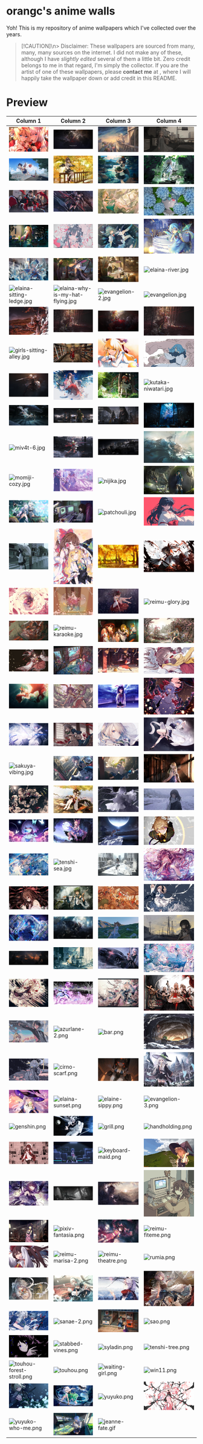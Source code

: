 # orangc's anime walls
Yoh! This is my repository of anime wallpapers which I've collected over the years.

> [!CAUTION]\n> Disclaimer: These wallpapers are sourced from many, many, many sources on the internet. I did not make any of these, although I have *slightly edited* several of them a little bit. Zero credit belongs to me in that regard, I'm simply the collector. If you are the artist of one of these wallpapers, please **contact me** at , where I will happily take the wallpaper down or add credit in this README.
# Preview
| Column 1 | Column 2 | Column 3 | Column 4 |
|---------|---------|---------|---------|
| ![alice-and-shinki.jpg](https://raw.githubusercontent.com/orangci/aniwalls/main/alice-and-shinki.jpg) | ![alisa-marisa-sinking.jpg](https://raw.githubusercontent.com/orangci/aniwalls/main/alisa-marisa-sinking.jpg) | ![angel-balconey.jpg](https://raw.githubusercontent.com/orangci/aniwalls/main/angel-balconey.jpg) | ![angel-street.jpg](https://raw.githubusercontent.com/orangci/aniwalls/main/angel-street.jpg) |
| ![aya-flies.jpg](https://raw.githubusercontent.com/orangci/aniwalls/main/aya-flies.jpg) | ![aya.jpg](https://raw.githubusercontent.com/orangci/aniwalls/main/aya.jpg) | ![aya-melon.jpg](https://raw.githubusercontent.com/orangci/aniwalls/main/aya-melon.jpg) | ![azurlane.jpg](https://raw.githubusercontent.com/orangci/aniwalls/main/azurlane.jpg) |
| ![bisimai.jpg](https://raw.githubusercontent.com/orangci/aniwalls/main/bisimai.jpg) | ![bismarck.jpg](https://raw.githubusercontent.com/orangci/aniwalls/main/bismarck.jpg) | ![biten-tree.jpg](https://raw.githubusercontent.com/orangci/aniwalls/main/biten-tree.jpg) | ![blowers-kogasa.jpg](https://raw.githubusercontent.com/orangci/aniwalls/main/blowers-kogasa.jpg) |
| ![cafe-worker.jpg](https://raw.githubusercontent.com/orangci/aniwalls/main/cafe-worker.jpg) | ![chibi.jpg](https://raw.githubusercontent.com/orangci/aniwalls/main/chibi.jpg) | ![cirno-sit.jpg](https://raw.githubusercontent.com/orangci/aniwalls/main/cirno-sit.jpg) | ![cirno-snowy.jpg](https://raw.githubusercontent.com/orangci/aniwalls/main/cirno-snowy.jpg) |
| ![cirno-theatre.jpg](https://raw.githubusercontent.com/orangci/aniwalls/main/cirno-theatre.jpg) | ![elaina-forest.jpg](https://raw.githubusercontent.com/orangci/aniwalls/main/elaina-forest.jpg) | ![elaina-reads.jpg](https://raw.githubusercontent.com/orangci/aniwalls/main/elaina-reads.jpg) | ![elaina-river.jpg](https://raw.githubusercontent.com/orangci/aniwalls/main/elaina-river.jpg) |
| ![elaina-sitting-ledge.jpg](https://raw.githubusercontent.com/orangci/aniwalls/main/elaina-sitting-ledge.jpg) | ![elaina-why-is-my-hat-flying.jpg](https://raw.githubusercontent.com/orangci/aniwalls/main/elaina-why-is-my-hat-flying.jpg) | ![evangelion-2.jpg](https://raw.githubusercontent.com/orangci/aniwalls/main/evangelion-2.jpg) | ![evangelion.jpg](https://raw.githubusercontent.com/orangci/aniwalls/main/evangelion.jpg) |
| ![fall-girls.jpg](https://raw.githubusercontent.com/orangci/aniwalls/main/fall-girls.jpg) | ![flandre-cages.jpg](https://raw.githubusercontent.com/orangci/aniwalls/main/flandre-cages.jpg) | ![flandre-sit.jpg](https://raw.githubusercontent.com/orangci/aniwalls/main/flandre-sit.jpg) | ![flandre-sleepy.jpg](https://raw.githubusercontent.com/orangci/aniwalls/main/flandre-sleepy.jpg) |
| ![girls-sitting-alley.jpg](https://raw.githubusercontent.com/orangci/aniwalls/main/girls-sitting-alley.jpg) | ![grocery-store.jpg](https://raw.githubusercontent.com/orangci/aniwalls/main/grocery-store.jpg) | ![ibuki-hey-there.jpg](https://raw.githubusercontent.com/orangci/aniwalls/main/ibuki-hey-there.jpg) | ![ichirin-fist.jpg](https://raw.githubusercontent.com/orangci/aniwalls/main/ichirin-fist.jpg) |
| ![jeanne.jpg](https://raw.githubusercontent.com/orangci/aniwalls/main/jeanne.jpg) | ![kaguya-touhou.jpg](https://raw.githubusercontent.com/orangci/aniwalls/main/kaguya-touhou.jpg) | ![kita-maid-sit.jpg](https://raw.githubusercontent.com/orangci/aniwalls/main/kita-maid-sit.jpg) | ![kutaka-niwatari.jpg](https://raw.githubusercontent.com/orangci/aniwalls/main/kutaka-niwatari.jpg) |
| ![mermaid.jpg](https://raw.githubusercontent.com/orangci/aniwalls/main/mermaid.jpg) | ![miv4t-2.jpg](https://raw.githubusercontent.com/orangci/aniwalls/main/miv4t-2.jpg) | ![miv4t-4.jpg](https://raw.githubusercontent.com/orangci/aniwalls/main/miv4t-4.jpg) | ![miv4t-5.jpg](https://raw.githubusercontent.com/orangci/aniwalls/main/miv4t-5.jpg) |
| ![miv4t-6.jpg](https://raw.githubusercontent.com/orangci/aniwalls/main/miv4t-6.jpg) | ![miv4t-7.jpg](https://raw.githubusercontent.com/orangci/aniwalls/main/miv4t-7.jpg) | ![miv4t-8.jpg](https://raw.githubusercontent.com/orangci/aniwalls/main/miv4t-8.jpg) | ![miv4t.jpg](https://raw.githubusercontent.com/orangci/aniwalls/main/miv4t.jpg) |
| ![momiji-cozy.jpg](https://raw.githubusercontent.com/orangci/aniwalls/main/momiji-cozy.jpg) | ![nerd.jpg](https://raw.githubusercontent.com/orangci/aniwalls/main/nerd.jpg) | ![nijika.jpg](https://raw.githubusercontent.com/orangci/aniwalls/main/nijika.jpg) | ![nitori-explorer.jpg](https://raw.githubusercontent.com/orangci/aniwalls/main/nitori-explorer.jpg) |
| ![noice.jpg](https://raw.githubusercontent.com/orangci/aniwalls/main/noice.jpg) | ![old-computer.jpg](https://raw.githubusercontent.com/orangci/aniwalls/main/old-computer.jpg) | ![patchouli.jpg](https://raw.githubusercontent.com/orangci/aniwalls/main/patchouli.jpg) | ![quanyecha.jpg](https://raw.githubusercontent.com/orangci/aniwalls/main/quanyecha.jpg) |
| ![raining-cat.jpg](https://raw.githubusercontent.com/orangci/aniwalls/main/raining-cat.jpg) | ![reimu-and-marisa.jpg](https://raw.githubusercontent.com/orangci/aniwalls/main/reimu-and-marisa.jpg) | ![reimu-autumn.jpg](https://raw.githubusercontent.com/orangci/aniwalls/main/reimu-autumn.jpg) | ![reimu-bloodlust.jpg](https://raw.githubusercontent.com/orangci/aniwalls/main/reimu-bloodlust.jpg) |
| ![reimu-blossom.jpg](https://raw.githubusercontent.com/orangci/aniwalls/main/reimu-blossom.jpg) | ![reimu-butterfly.jpg](https://raw.githubusercontent.com/orangci/aniwalls/main/reimu-butterfly.jpg) | ![reimu-falling.jpg](https://raw.githubusercontent.com/orangci/aniwalls/main/reimu-falling.jpg) | ![reimu-glory.jpg](https://raw.githubusercontent.com/orangci/aniwalls/main/reimu-glory.jpg) |
| ![reimu.jpg](https://raw.githubusercontent.com/orangci/aniwalls/main/reimu.jpg) | ![reimu-karaoke.jpg](https://raw.githubusercontent.com/orangci/aniwalls/main/reimu-karaoke.jpg) | ![reimu-marisa-alice-vibing.jpg](https://raw.githubusercontent.com/orangci/aniwalls/main/reimu-marisa-alice-vibing.jpg) | ![reimu-nature.jpg](https://raw.githubusercontent.com/orangci/aniwalls/main/reimu-nature.jpg) |
| ![reimu-pole.jpg](https://raw.githubusercontent.com/orangci/aniwalls/main/reimu-pole.jpg) | ![reimu-sanae.jpg](https://raw.githubusercontent.com/orangci/aniwalls/main/reimu-sanae.jpg) | ![reimu-teatime.jpg](https://raw.githubusercontent.com/orangci/aniwalls/main/reimu-teatime.jpg) | ![reimu-tickly.jpg](https://raw.githubusercontent.com/orangci/aniwalls/main/reimu-tickly.jpg) |
| ![reimu-underwater.jpg](https://raw.githubusercontent.com/orangci/aniwalls/main/reimu-underwater.jpg) | ![reisen.jpg](https://raw.githubusercontent.com/orangci/aniwalls/main/reisen.jpg) | ![reisen-schoolgirl.jpg](https://raw.githubusercontent.com/orangci/aniwalls/main/reisen-schoolgirl.jpg) | ![remilia-determined-to-murder.jpg](https://raw.githubusercontent.com/orangci/aniwalls/main/remilia-determined-to-murder.jpg) |
| ![sakuya-bloodlust.jpg](https://raw.githubusercontent.com/orangci/aniwalls/main/sakuya-bloodlust.jpg) | ![sakuya-bloody.jpg](https://raw.githubusercontent.com/orangci/aniwalls/main/sakuya-bloody.jpg) | ![sakuya-disgust.jpg](https://raw.githubusercontent.com/orangci/aniwalls/main/sakuya-disgust.jpg) | ![sakuya-moon.jpg](https://raw.githubusercontent.com/orangci/aniwalls/main/sakuya-moon.jpg) |
| ![sakuya-vibing.jpg](https://raw.githubusercontent.com/orangci/aniwalls/main/sakuya-vibing.jpg) | ![sakuya-wink.jpg](https://raw.githubusercontent.com/orangci/aniwalls/main/sakuya-wink.jpg) | ![sanae-2.jpg](https://raw.githubusercontent.com/orangci/aniwalls/main/sanae-2.jpg) | ![sanae.jpg](https://raw.githubusercontent.com/orangci/aniwalls/main/sanae.jpg) |
| ![scarlet-sisters.jpg](https://raw.githubusercontent.com/orangci/aniwalls/main/scarlet-sisters.jpg) | ![shameimaru-aya.jpg](https://raw.githubusercontent.com/orangci/aniwalls/main/shameimaru-aya.jpg) | ![silverphrena.jpg](https://raw.githubusercontent.com/orangci/aniwalls/main/silverphrena.jpg) | ![snow.jpg](https://raw.githubusercontent.com/orangci/aniwalls/main/snow.jpg) |
| ![stare-shock.jpg](https://raw.githubusercontent.com/orangci/aniwalls/main/stare-shock.jpg) | ![suika.jpg](https://raw.githubusercontent.com/orangci/aniwalls/main/suika.jpg) | ![suika-moon.jpg](https://raw.githubusercontent.com/orangci/aniwalls/main/suika-moon.jpg) | ![tanya.jpg](https://raw.githubusercontent.com/orangci/aniwalls/main/tanya.jpg) |
| ![tenshi.jpg](https://raw.githubusercontent.com/orangci/aniwalls/main/tenshi.jpg) | ![tenshi-sea.jpg](https://raw.githubusercontent.com/orangci/aniwalls/main/tenshi-sea.jpg) | ![this-isnt-actually-kubo.jpg](https://raw.githubusercontent.com/orangci/aniwalls/main/this-isnt-actually-kubo.jpg) | ![touhou-2.jpg](https://raw.githubusercontent.com/orangci/aniwalls/main/touhou-2.jpg) |
| ![touhou-3.jpg](https://raw.githubusercontent.com/orangci/aniwalls/main/touhou-3.jpg) | ![touhou-frog.jpg](https://raw.githubusercontent.com/orangci/aniwalls/main/touhou-frog.jpg) | ![touhou-grand-dinner.jpg](https://raw.githubusercontent.com/orangci/aniwalls/main/touhou-grand-dinner.jpg) | ![touhou-maid.jpg](https://raw.githubusercontent.com/orangci/aniwalls/main/touhou-maid.jpg) |
| ![touhou-rainy.jpg](https://raw.githubusercontent.com/orangci/aniwalls/main/touhou-rainy.jpg) | ![tragic-ends.jpg](https://raw.githubusercontent.com/orangci/aniwalls/main/tragic-ends.jpg) | ![tsukasa-kudamaki.jpg](https://raw.githubusercontent.com/orangci/aniwalls/main/tsukasa-kudamaki.jpg) | ![walking-home.jpg](https://raw.githubusercontent.com/orangci/aniwalls/main/walking-home.jpg) |
| ![witchcraft-girls.jpg](https://raw.githubusercontent.com/orangci/aniwalls/main/witchcraft-girls.jpg) | ![wolf-mechanic.jpg](https://raw.githubusercontent.com/orangci/aniwalls/main/wolf-mechanic.jpg) | ![youmu-armed.jpg](https://raw.githubusercontent.com/orangci/aniwalls/main/youmu-armed.jpg) | ![youmu.jpg](https://raw.githubusercontent.com/orangci/aniwalls/main/youmu.jpg) |
| ![yukari.jpg](https://raw.githubusercontent.com/orangci/aniwalls/main/yukari.jpg) | ![yuyuko-2.jpg](https://raw.githubusercontent.com/orangci/aniwalls/main/yuyuko-2.jpg) | ![yuyuko-tree-2.jpg](https://raw.githubusercontent.com/orangci/aniwalls/main/yuyuko-tree-2.jpg) | ![armed-women.png](https://raw.githubusercontent.com/orangci/aniwalls/main/armed-women.png) |
| ![ayanakoji.png](https://raw.githubusercontent.com/orangci/aniwalls/main/ayanakoji.png) | ![azurlane-2.png](https://raw.githubusercontent.com/orangci/aniwalls/main/azurlane-2.png) | ![bar.png](https://raw.githubusercontent.com/orangci/aniwalls/main/bar.png) | ![bucket.png](https://raw.githubusercontent.com/orangci/aniwalls/main/bucket.png) |
| ![catppuccin-girl.png](https://raw.githubusercontent.com/orangci/aniwalls/main/catppuccin-girl.png) | ![cirno-scarf.png](https://raw.githubusercontent.com/orangci/aniwalls/main/cirno-scarf.png) | ![egypt.png](https://raw.githubusercontent.com/orangci/aniwalls/main/egypt.png) | ![elaina-clover.png](https://raw.githubusercontent.com/orangci/aniwalls/main/elaina-clover.png) |
| ![elaina.png](https://raw.githubusercontent.com/orangci/aniwalls/main/elaina.png) | ![elaina-sunset.png](https://raw.githubusercontent.com/orangci/aniwalls/main/elaina-sunset.png) | ![elaine-sippy.png](https://raw.githubusercontent.com/orangci/aniwalls/main/elaine-sippy.png) | ![evangelion-3.png](https://raw.githubusercontent.com/orangci/aniwalls/main/evangelion-3.png) |
| ![genshin.png](https://raw.githubusercontent.com/orangci/aniwalls/main/genshin.png) | ![girl-astronaut.png](https://raw.githubusercontent.com/orangci/aniwalls/main/girl-astronaut.png) | ![grill.png](https://raw.githubusercontent.com/orangci/aniwalls/main/grill.png) | ![handholding.png](https://raw.githubusercontent.com/orangci/aniwalls/main/handholding.png) |
| ![hutao.png](https://raw.githubusercontent.com/orangci/aniwalls/main/hutao.png) | ![hyprchan.png](https://raw.githubusercontent.com/orangci/aniwalls/main/hyprchan.png) | ![keyboard-maid.png](https://raw.githubusercontent.com/orangci/aniwalls/main/keyboard-maid.png) | ![marisa-prarie.png](https://raw.githubusercontent.com/orangci/aniwalls/main/marisa-prarie.png) |
| ![miss-purple.png](https://raw.githubusercontent.com/orangci/aniwalls/main/miss-purple.png) | ![miv4t-3.png](https://raw.githubusercontent.com/orangci/aniwalls/main/miv4t-3.png) | ![momiji-landscape.png](https://raw.githubusercontent.com/orangci/aniwalls/main/momiji-landscape.png) | ![office-workday.png](https://raw.githubusercontent.com/orangci/aniwalls/main/office-workday.png) |
| ![patchouli-library.png](https://raw.githubusercontent.com/orangci/aniwalls/main/patchouli-library.png) | ![pixiv-fantasia.png](https://raw.githubusercontent.com/orangci/aniwalls/main/pixiv-fantasia.png) | ![reimu-2.png](https://raw.githubusercontent.com/orangci/aniwalls/main/reimu-2.png) | ![reimu-fiteme.png](https://raw.githubusercontent.com/orangci/aniwalls/main/reimu-fiteme.png) |
| ![reimu-hair-up.png](https://raw.githubusercontent.com/orangci/aniwalls/main/reimu-hair-up.png) | ![reimu-marisa-2.png](https://raw.githubusercontent.com/orangci/aniwalls/main/reimu-marisa-2.png) | ![reimu-theatre.png](https://raw.githubusercontent.com/orangci/aniwalls/main/reimu-theatre.png) | ![rumia.png](https://raw.githubusercontent.com/orangci/aniwalls/main/rumia.png) |
| ![sakuya-escape.png](https://raw.githubusercontent.com/orangci/aniwalls/main/sakuya-escape.png) | ![sakuya-gate-of-babylon.png](https://raw.githubusercontent.com/orangci/aniwalls/main/sakuya-gate-of-babylon.png) | ![sakuya-snowy.png](https://raw.githubusercontent.com/orangci/aniwalls/main/sakuya-snowy.png) | ![sakuya-tea.png](https://raw.githubusercontent.com/orangci/aniwalls/main/sakuya-tea.png) |
| ![sakuya-vs-cirno.png](https://raw.githubusercontent.com/orangci/aniwalls/main/sakuya-vs-cirno.png) | ![sanae-2.png](https://raw.githubusercontent.com/orangci/aniwalls/main/sanae-2.png) | ![sanae-shop.png](https://raw.githubusercontent.com/orangci/aniwalls/main/sanae-shop.png) | ![sao.png](https://raw.githubusercontent.com/orangci/aniwalls/main/sao.png) |
| ![smug.png](https://raw.githubusercontent.com/orangci/aniwalls/main/smug.png) | ![stabbed-vines.png](https://raw.githubusercontent.com/orangci/aniwalls/main/stabbed-vines.png) | ![syladin.png](https://raw.githubusercontent.com/orangci/aniwalls/main/syladin.png) | ![tenshi-tree.png](https://raw.githubusercontent.com/orangci/aniwalls/main/tenshi-tree.png) |
| ![touhou-forest-stroll.png](https://raw.githubusercontent.com/orangci/aniwalls/main/touhou-forest-stroll.png) | ![touhou.png](https://raw.githubusercontent.com/orangci/aniwalls/main/touhou.png) | ![waiting-girl.png](https://raw.githubusercontent.com/orangci/aniwalls/main/waiting-girl.png) | ![win11.png](https://raw.githubusercontent.com/orangci/aniwalls/main/win11.png) |
| ![youmu-sword.png](https://raw.githubusercontent.com/orangci/aniwalls/main/youmu-sword.png) | ![yun-ting.png](https://raw.githubusercontent.com/orangci/aniwalls/main/yun-ting.png) | ![yuyuko.png](https://raw.githubusercontent.com/orangci/aniwalls/main/yuyuko.png) | ![yuyuko-tree.png](https://raw.githubusercontent.com/orangci/aniwalls/main/yuyuko-tree.png) |
| ![yuyuko-who-me.png](https://raw.githubusercontent.com/orangci/aniwalls/main/yuyuko-who-me.png) | ![hyprchan-2.gif](https://raw.githubusercontent.com/orangci/aniwalls/main/hyprchan-2.gif) | ![jeanne-fate.gif](https://raw.githubusercontent.com/orangci/aniwalls/main/jeanne-fate.gif) | |
